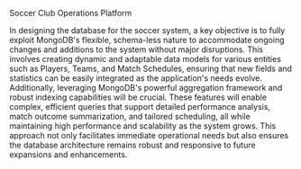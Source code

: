 Soccer Club Operations Platform

In designing the database for the soccer system, a key objective is to fully exploit MongoDB's flexible, schema-less nature to accommodate ongoing changes and additions to the system without major disruptions. 
This involves creating dynamic and adaptable data models for various entities such as Players, Teams, and Match Schedules, ensuring that new fields and statistics can be easily integrated as the application's needs evolve. Additionally, leveraging MongoDB's powerful aggregation framework and robust indexing capabilities will be crucial. 
These features will enable complex, efficient queries that support detailed performance analysis, match outcome summarization, and tailored scheduling, all while maintaining high performance and scalability as the system grows. This approach not only facilitates immediate operational needs but also ensures the database architecture remains robust and responsive to future expansions and enhancements.

